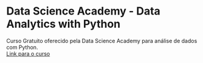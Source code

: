 # Data Science Academy - Data Analytics with Python

Curso Gratuito oferecido pela Data Science Academy para análise de dados com Python.  
  [Link para o curso](https://www.datascienceacademy.com.br/path-player?courseid=python-fundamentos&unit=5aac6b345e4cdefe298b457aUnit)
